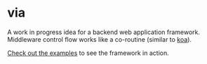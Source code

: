 # via

A work in progress idea for a backend web application framework. Middleware control flow works like a co-routine (similar to [koa](https://koajs.com/)).

[Check out the examples](./docs/examples) to see the framework in action.
